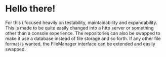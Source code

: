 # Hello there!

For this i focused heavily on testability, maintainability and expandability. This is made to be quite easily changed into a http server or something other than a console experience. The repositories can also be swapped to make it use a database instead of file storage and so forth. If any other file format is wanted, the FileManager interface can be extended and easily swapped. 
